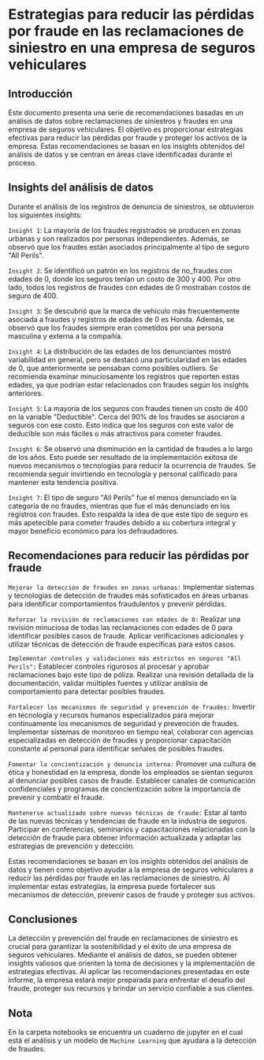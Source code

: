 # Estrategias para reducir las pérdidas por fraude en las reclamaciones de siniestro en una empresa de seguros vehiculares

## Introducción
Este documento presenta una serie de recomendaciones basadas en un análisis de datos sobre reclamaciones de siniestros y fraudes en una empresa de seguros vehiculares. El objetivo es proporcionar estrategias efectivas para reducir las pérdidas por fraude y proteger los activos de la empresa. Estas recomendaciones se basan en los insights obtenidos del análisis de datos y se centran en áreas clave identificadas durante el proceso.

## Insights del análisis de datos
Durante el análisis de los registros de denuncia de siniestros, se obtuvieron los siguientes insights:

`Insight 1`: La mayoría de los fraudes registrados se producen en zonas urbanas y son realizados por personas independientes. Además, se observó que los fraudes están asociados principalmente al tipo de seguro "All Perils".

`Insight 2`: Se identificó un patrón en los registros de no_fraudes con edades de 0, donde los seguros tenían un costo de 300 y 400. Por otro lado, todos los registros de fraudes con edades de 0 mostraban costos de seguro de 400.

`Insight 3`: Se descubrió que la marca de vehículo más frecuentemente asociada a fraudes y registros de edades de 0 es Honda. Además, se observó que los fraudes siempre eran cometidos por una persona masculina y externa a la compañía.

`Insight 4`: La distribución de las edades de los denunciantes mostró variabilidad en general, pero se destacó una particularidad en las edades de 0, que anteriormente se pensaban como posibles outliers. Se recomienda examinar minuciosamente los registros que reporten estas edades, ya que podrían estar relacionados con fraudes según los insights anteriores.

`Insight 5`: La mayoría de los seguros con fraudes tienen un costo de 400 en la variable "Deductible". Cerca del 90% de los fraudes se asociaron a seguros con ese costo. Esto indica que los seguros con este valor de deducible son más fáciles o más atractivos para cometer fraudes.

`Insight 6`: Se observó una disminución en la cantidad de fraudes a lo largo de los años. Esto puede ser resultado de la implementación exitosa de nuevos mecanismos o tecnologías para reducir la ocurrencia de fraudes. Se recomienda seguir invirtiendo en tecnología y personal calificado para mantener esta tendencia positiva.

`Insight 7`: El tipo de seguro "All Perils" fue el menos denunciado en la categoría de no fraudes, mientras que fue el más denunciado en los registros con fraudes. Esto respalda la idea de que este tipo de seguro es más apetecible para cometer fraudes debido a su cobertura integral y mayor beneficio económico para los defraudadores.

## Recomendaciones para reducir las pérdidas por fraude
`Mejorar la detección de fraudes en zonas urbanas:` Implementar sistemas y tecnologías de detección de fraudes más sofisticados en áreas urbanas para identificar comportamientos fraudulentos y prevenir pérdidas.

`Reforzar la revisión de reclamaciones con edades de 0:` Realizar una revisión minuciosa de todas las reclamaciones con edades de 0 para identificar posibles casos de fraude. Aplicar verificaciones adicionales y utilizar técnicas de detección de fraude específicas para estos casos.

`Implementar controles y validaciones más estrictos en seguros "All Perils":` Establecer controles rigurosos al procesar y aprobar reclamaciones bajo este tipo de póliza. Realizar una revisión detallada de la documentación, validar múltiples fuentes y utilizar análisis de comportamiento para detectar posibles fraudes.

`Fortalecer los mecanismos de seguridad y prevención de fraudes:` Invertir en tecnología y recursos humanos especializados para mejorar continuamente los mecanismos de seguridad y prevención de fraudes. Implementar sistemas de monitoreo en tiempo real, colaborar con agencias especializadas en detección de fraudes y proporcionar capacitación constante al personal para identificar señales de posibles fraudes.

`Fomentar la concientización y denuncia interna:` Promover una cultura de ética y honestidad en la empresa, donde los empleados se sientan seguros al denunciar posibles casos de fraude. Establecer canales de comunicación confidenciales y programas de concientización sobre la importancia de prevenir y combatir el fraude.

`Mantenerse actualizado sobre nuevas técnicas de fraude:` Estar al tanto de las nuevas técnicas y tendencias de fraude en la industria de seguros. Participar en conferencias, seminarios y capacitaciones relacionadas con la detección de fraude para obtener información actualizada y adaptar las estrategias de prevención y detección.

Estas recomendaciones se basan en los insights obtenidos del análisis de datos y tienen como objetivo ayudar a la empresa de seguros vehiculares a reducir las pérdidas por fraude en las reclamaciones de siniestro. Al implementar estas estrategias, la empresa puede fortalecer sus mecanismos de detección, prevenir casos de fraude y proteger sus activos.

## Conclusiones
La detección y prevención del fraude en reclamaciones de siniestro es crucial para garantizar la sostenibilidad y el éxito de una empresa de seguros vehiculares. Mediante el análisis de datos, se pueden obtener insights valiosos que orienten la toma de decisiones y la implementación de estrategias efectivas. Al aplicar las recomendaciones presentadas en este informe, la empresa estará mejor preparada para enfrentar el desafío del fraude, proteger sus recursos y brindar un servicio confiable a sus clientes.

## Nota
En la carpeta notebooks se encuentra un cuaderno de jupyter en el cual está el análisis y un modelo de `Machine Learning` que ayudara a la detección de fraudes.
